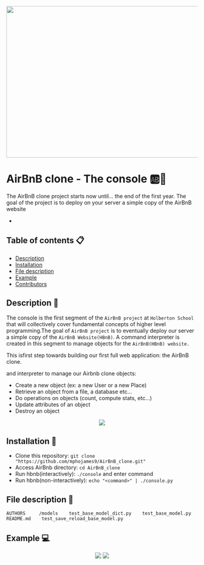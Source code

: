 
<p align="center"><img src= "https://media.itsnicethat.com/original_images/563b97a87fa44cff9d001760.gif" width="600" height="400"/></p>

# AirBnB clone - The console :ab::rocket:
The AirBnB clone project starts now until… the end of the first year. The goal of the project is to deploy on your server a simple copy of the AirBnB website 

*


## Table of contents :clipboard:

 - [Description](https://github.com/robpalacios1/AirBnB_clone/#description-triangular_ruler)
 - [Installation](https://github.com/robpalacios1/AirBnB_clone/#installation-floppy_disk)
 - [File description](https://github.com/robpalacios1/AirBnB_clone/blob/master/README.md#file-description-file_folder)
 - [Example](https://github.com/robpalacios1/AirBnB_clone#example-computer)
 - [Contributors](https://github.com/robpalacios1/AirBnB_clone#contributors)

## Description :triangular_ruler:

The console is the first segment of the `AirBnB project` at `Holberton School` that will collectively cover fundamental concepts of higher level programming.The goal of `AirBnB project` is to eventually deploy our server a simple copy of the `AirBnB Website(HBnB)`. A command interpreter is created in this segment to manage objects for the `AirBnB(HBnB) website.`

This isfirst step towards building our first full web application: the AirBnB clone.

and interpreter to manage our Airbnb clone objects:

- Create a new object (ex: a new User or a new Place)
- Retrieve an object from a file, a database etc…
- Do operations on objects (count, compute stats, etc…)
- Update attributes of an object
- Destroy an object

<p align="center">
<img src = "https://i.imgur.com/ROvfVRP.png"/>
 </p>

## Installation :floppy_disk:
 - Clone this repository: `git clone "https://github.com/mphojames9/AirBnB_clone.git"`
 - Access AirBnb directory: `cd AirBnB_clone`
 - Run hbnb(interactively): `./console` and enter command
 - Run hbnb(non-interactively): `echo "<command>" | ./console.py`
 
## File description :file_folder: 

```
AUTHORS     /models    test_base_model_dict.py    test_base_model.py    README.md    test_save_reload_base_model.py  

```

## Example :computer:

<p align="center"> 
<img src = "https://i.imgur.com/c5lYRnU.png"/>
<img src = "https://i.imgur.com/9oWdkPQ.png"/>
</p>

 
